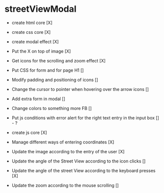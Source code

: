 # streetViewModal

* create html core [X]
* create css core [X]
* create modal effect [X]
* Put the X on top of image [X]
* Get icons for the scrolling and zoom effect [X]
* Put CSS for form and for page H1 []
* Modify padding and positioning of icons []
* Change the cursor to pointer when hovering over the arrow icons []
* Add extra form in modal []
* Change colors to something more FB []
* Put js conditions with error alert for the right text entry in the input box [] - ?



* create js core [X]
* Manage different ways of entering coordinates [X]
* Update the image according to the entry of the user [X]
* Update the angle of the Street View according to the icon clicks []
* Update the angle of the street View according to the keyboard presses [X]
* Update the zoom according to the mouse scrolling []
